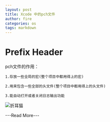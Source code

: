 ```yaml
---
layout: post
title: Xcode 中的pch文件
author: fire
categories: os 
tags: markdown
---
```


Prefix Header
===

pch文件的作用：

    1.存放一些全局的宏(整个项目中都用得上的宏)

    2.用来包含一些全部的头文件(整个项目中都用得上的头文件)

    3.能自动打开或者关闭日志输出功能

![折耳猫](http://image.sideproject.cn/zheermao.jpg)

---Read More---
